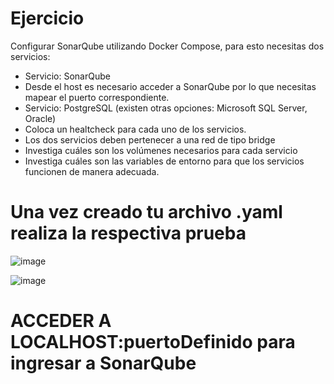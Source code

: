 # Ejercicio
Configurar SonarQube utilizando Docker Compose, para esto necesitas dos servicios:
- Servicio: SonarQube
- Desde el host es necesario acceder a SonarQube por lo que necesitas mapear el puerto correspondiente.
- Servicio: PostgreSQL (existen otras opciones: Microsoft SQL Server, Oracle)
- Coloca un healtcheck para cada uno de los servicios.
- Los dos servicios deben pertenecer a una red de tipo bridge
- Investiga cuáles son los volúmenes necesarios para cada servicio
- Investiga cuáles son las variables de entorno para que los servicios funcionen de manera adecuada.
  
# Una vez creado tu archivo .yaml realiza la respectiva prueba 
![image](https://github.com/user-attachments/assets/c7bda143-98ba-4175-b4e9-e616f35e8577)

![image](https://github.com/user-attachments/assets/e44fd70a-61ab-4a0f-9a63-165977dbfb7f)

# ACCEDER A LOCALHOST:puertoDefinido para ingresar a SonarQube
